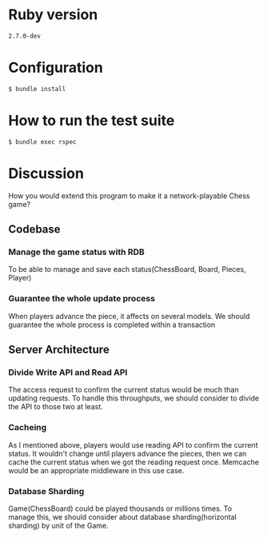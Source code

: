 # Ruby version
`2.7.0-dev`

# Configuration
`$ bundle install`

# How to run the test suite
`$ bundle exec rspec`

# Discussion
How you would extend this program to make it a network-playable Chess game?

## Codebase
### Manage the game status with RDB  
To be able to manage and save each status(ChessBoard, Board, Pieces, Player)

### Guarantee the whole update process  
When players advance the piece, it affects on several models. We should guarantee the whole process is completed within a transaction

## Server Architecture
### Divide Write API and Read API  
The access request to confirm the current status would be much than updating requests. To handle this throughputs, we should consider to divide the API to those two at least.

### Cacheing  
As I mentioned above, players would use reading API to confirm the current status. It wouldn't change until players advance the pieces, then we can cache the current status when we got the reading request once.
Memcache would be an appropriate middleware in this use case.

### Database Sharding  
Game(ChessBoard) could be played thousands or millions times. To manage this, we should consider about database sharding(horizontal sharding) by unit of the Game.